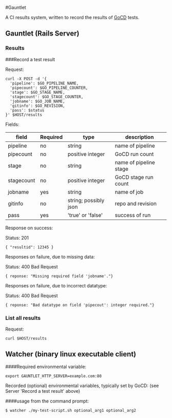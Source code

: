 #Gauntlet

A CI results system, written to record the results of [GoCD](http://www.go.cd/) tests.

## Gauntlet (Rails Server)

### Results

###Record a test result

Request:

```
curl -X POST -d '{
  'pipeline': $GO_PIPELINE_NAME,
  'pipecount': $GO_PIPELINE_COUNTER,
  'stage': $GO_STAGE_NAME,
  'stagecount': $GO_STAGE_COUNTER,
  'jobname': $GO_JOB_NAME,
  'gitinfo': $GO_REVISION,
  'pass': $status
}' $HOST/results
```

Fields:


| field    |Required|type| description |
| ------------|--------|-----------|-----|
| pipeline|no|string| name of pipeline |
| pipecount|no|positive integer| GoCD run count|
| stage|no|string| name of pipeline stage |
| stagecount|no|positive integer| GoCD stage run count |
| jobname|yes|string| name of job |
| gitinfo|no|string; possibly json| repo and revision |
| pass|yes| 'true' or 'false'| success of run |


Response on success:

Status: 201

```
{ "resultid": 12345 }
```

Responses on failure, due to missing data:

Status: 400 Bad Request

```
{ reponse: "Missing required field 'jobname'."}
```

Responses on failure, due to incorrect datatype:

Status: 400 Bad Request

```
{ reponse: "Bad datatype on field 'pipecout': integer required."}
```


### List all results

Request:

```
curl $HOST/results
```

## Watcher (binary linux executable client)

####Required environmental variable:

```
export GAUNTLET_HTTP_SERVER=example.com:80
```

Recorded (optional) environmental variables, typically set by GoCD: (see Server 'Record a test result' above)

####usage from the command prompt:

```
$ watcher ./my-test-script.sh optional_arg1 optional_arg2
```

